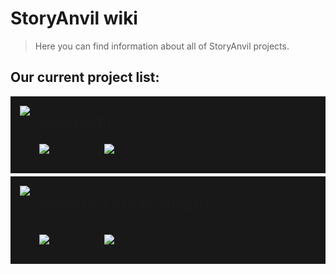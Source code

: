 # StoryAnvil wiki

> Here you can find information about all of StoryAnvil projects.

## Our current project list:

<div>
    <div style="width: 100%; background: rgb(24, 24, 24); padding: 15px; display: flex; box-sizing: border-box; margin-bottom: 5px;">
        <img src="https://cdn.modrinth.com/data/zGOnpakx/c245dc5a436330001fc3e8cf47939ad06df502ed_96.webp" style="max-width: 96px; max-height: 96px;">
        <div style="margin: 15px;">
            <b style="font-size: x-large;">CreepME!</b>
            <br>
            Spawns creeper every 5 seconds!
            <br>
            <a href="https://storyanvil.github.io/page?wiki=projects/creepME"><img alt="Static Badge" src="https://img.shields.io/badge/-Wiki-gray?style=flat-square&logo=gitbook"></a>
            <a href="https://storyanvil.github.io/page?blog=RP_DP_Sources"><img alt="Static Badge" src="https://img.shields.io/badge/-Sources-gray?style=flat-square"></a>
        </div>
    </div>
    <div style="width: 100%; background: rgb(24, 24, 24); padding: 15px; display: flex; box-sizing: border-box; margin-bottom: 5px;">
        <img src="https://media.forgecdn.net/avatars/thumbnails/1115/368/256/256/638669291250412900.png" style="max-width: 96px; max-height: 96px;">
        <div style="margin: 15px;">
            <b style="font-size: x-large;">Universal ore highlights</b>
            <br>
            Ore highlights compatible with create, mekanism, ad astra and others
            <br>
            <a href="https://storyanvil.github.io/page?wiki=projects/oreHighlighter"><img alt="Static Badge" src="https://img.shields.io/badge/-Wiki-gray?style=flat-square&logo=gitbook"></a>
            <a href="https://storyanvil.github.io/page?blog=RP_DP_Sources"><img alt="Static Badge" src="https://img.shields.io/badge/-Sources-gray?style=flat-square"></a>
        </div>
    </div>
</div>
